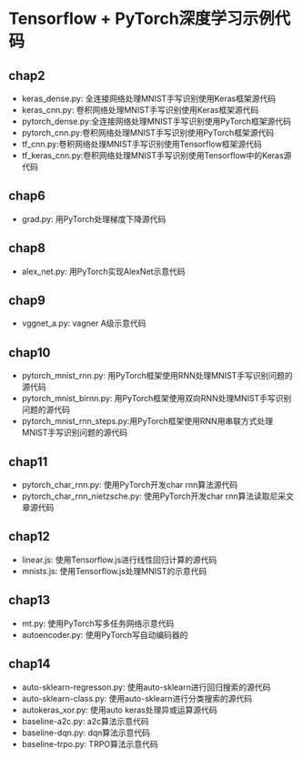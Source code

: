 # Tensorflow + PyTorch深度学习示例代码

## chap2
- keras_dense.py: 全连接网络处理MNIST手写识别使用Keras框架源代码 
- keras_cnn.py: 卷积网络处理MNIST手写识别使用Keras框架源代码
- pytorch_dense.py:全连接网络处理MNIST手写识别使用PyTorch框架源代码
- pytorch_cnn.py:卷积网络处理MNIST手写识别使用PyTorch框架源代码
- tf_cnn.py:卷积网络处理MNIST手写识别使用Tensorflow框架源代码
- tf_keras_cnn.py:卷积网络处理MNIST手写识别使用Tensorflow中的Keras源代码
## chap6
- grad.py: 用PyTorch处理梯度下降源代码
## chap8
- alex_net.py: 用PyTorch实现AlexNet示意代码
## chap9
- vggnet_a.py: vagner A级示意代码
## chap10
- pytorch_mnist_rnn.py: 用PyTorch框架使用RNN处理MNIST手写识别问题的源代码
- pytorch_mnist_birnn.py: 用PyTorch框架使用双向RNN处理MNIST手写识别问题的源代码
- pytorch_mnist_rnn_steps.py:用PyTorch框架使用RNN用串联方式处理MNIST手写识别问题的源代码 
## chap11
- pytorch_char_rnn.py: 使用PyTorch开发char rnn算法源代码
- pytorch_char_rnn_nietzsche.py: 使用PyTorch开发char rnn算法读取尼采文章源代码
## chap12
- linear.js: 使用Tensorflow.js进行线性回归计算的源代码
- mnists.js: 使用Tensorflow.js处理MNIST的示意代码
## chap13
- mt.py: 使用PyTorch写多任务网络示意代码
- autoencoder.py: 使用PyTorch写自动编码器的
## chap14
- auto-sklearn-regresson.py: 使用auto-sklearn进行回归搜索的源代码
- auto-sklearn-class.py: 使用auto-sklearn进行分类搜索的源代码
- autokeras_xor.py: 使用auto keras处理异或运算源代码
- baseline-a2c.py: a2c算法示意代码
- baseline-dqn.py: dqn算法示意代码
- baseline-trpo.py: TRPO算法示意代码